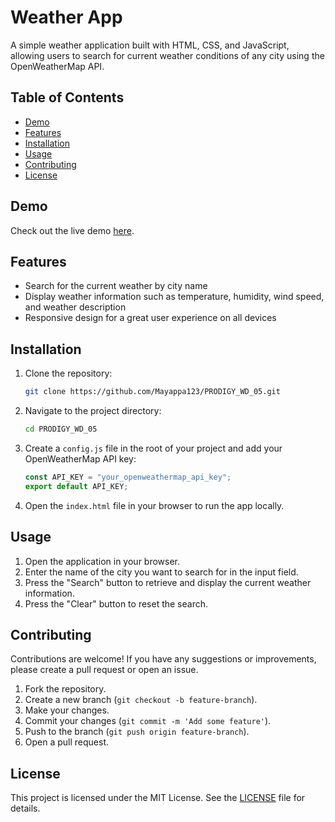 # Weather App

A simple weather application built with HTML, CSS, and JavaScript, allowing users to search for current weather conditions of any city using the OpenWeatherMap API.

## Table of Contents

- [Demo](#demo)
- [Features](#features)
- [Installation](#installation)
- [Usage](#usage)
- [Contributing](#contributing)
- [License](#license)

## Demo

Check out the live demo [here](https://Mayappa123.github.io/PRODIGY_WD_05/).

## Features

- Search for the current weather by city name
- Display weather information such as temperature, humidity, wind speed, and weather description
- Responsive design for a great user experience on all devices

## Installation

1. Clone the repository:

    ```bash
    git clone https://github.com/Mayappa123/PRODIGY_WD_05.git
    ```

2. Navigate to the project directory:

    ```bash
    cd PRODIGY_WD_05
    ```

3. Create a `config.js` file in the root of your project and add your OpenWeatherMap API key:

    ```javascript
    const API_KEY = "your_openweathermap_api_key";
    export default API_KEY;
    ```

4. Open the `index.html` file in your browser to run the app locally.

## Usage

1. Open the application in your browser.
2. Enter the name of the city you want to search for in the input field.
3. Press the "Search" button to retrieve and display the current weather information.
4. Press the "Clear" button to reset the search.

## Contributing

Contributions are welcome! If you have any suggestions or improvements, please create a pull request or open an issue.

1. Fork the repository.
2. Create a new branch (`git checkout -b feature-branch`).
3. Make your changes.
4. Commit your changes (`git commit -m 'Add some feature'`).
5. Push to the branch (`git push origin feature-branch`).
6. Open a pull request.

## License

This project is licensed under the MIT License. See the [LICENSE](LICENSE.txt) file for details.
